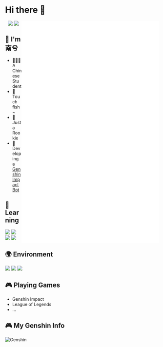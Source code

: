 # Hi there 👋

<a>
  <img align="right" width="450px" src="./github-metrics.svg" />
</a>
  
<p align="center">
  <img width="300px" src="https://count.getloli.com/get/@babynanxi?theme=rule34"></img>
  <img width="300px" src="https://github-readme-stats.vercel.app/api/top-langs/?username=babynanxi&layout=compact"></img>
</p>

## 🌟 I'm **南兮**

- 👨🏻‍🎓A Chinese Student
- 🐠Touch fish~
- 🐤Just a Rookie
- 🤖Developing a [Genshin Impact Bot](https://github.com/CMHopeSunshine/LittlePaimon)

## 📖 **Learning**

![](https://img.shields.io/badge/-Python-3776ab?style=flat-square&logo=Python&logoColor=fff)
![](https://img.shields.io/badge/-Linux-fcc624?style=flat-square&logo=Linux&logoColor=fff)
![](https://img.shields.io/badge/-JavaScript-4fc08d?style=flat-square&logo=javascript&logoColor=fff)
![](https://img.shields.io/badge/-Java-31a8ff?style=flat-square&logo=springboot&logoColor=fff)

## 🌍 **Environment**

![](https://img.shields.io/badge/Windows10-0078d6?style=flat-square&logo=windows&logoColor=fff)
![](https://img.shields.io/badge/PyCharm-4fc08d?style=flat-square&logo=pycharm&logoColor=fff)
![](https://img.shields.io/badge/Visual%20Studio%20Code-007acc?style=flat-square&logo=visual-studio-code&logoColor=fff)

## 🎮 Playing **Games**

- Genshin Impact
- League of Legends
- ...

## 🎮 My **Genshin** Info
<img align="left" width="350px" alt="Genshin" src="https://genshin-card.getloli.com/16/49837885.png" />
